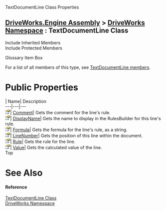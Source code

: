 TextDocumentLine Class Properties   
  
[DriveWorks.Engine Assembly](topic2156.md) > [DriveWorks Namespace](topic2159.md) : TextDocumentLine Class  
---  
  
Include Inherited Members    
Include Protected Members    


Glossary Item Box

For a list of all members of this type, see [TextDocumentLine members](topic5660.md).

# Public Properties

| Name| Description  
---|---|---  
![Public Property](dotnetimages/publicProperty.gif)| [Comment](topic5669.md)| Gets the comment for the line's rule.   
![Public Property](dotnetimages/publicProperty.gif)| [DisplayName](topic5670.md)| Gets the name to display in the RulesBuilder for this line's rule.   
![Public Property](dotnetimages/publicProperty.gif)| [Formula](topic5671.md)| Gets the formula for the line's rule, as a string.   
![Public Property](dotnetimages/publicProperty.gif)| [LineNumber](topic5672.md)| Gets the position of this line within the document.   
![Public Property](dotnetimages/publicProperty.gif)| [Rule](topic5673.md)| Gets the rule for the line.   
![Public Property](dotnetimages/publicProperty.gif)| [Value](topic5674.md)| Gets the calculated value of the line.   
Top

# See Also

#### Reference

[TextDocumentLine Class](topic5659.md)   
[DriveWorks Namespace](topic2159.md)


